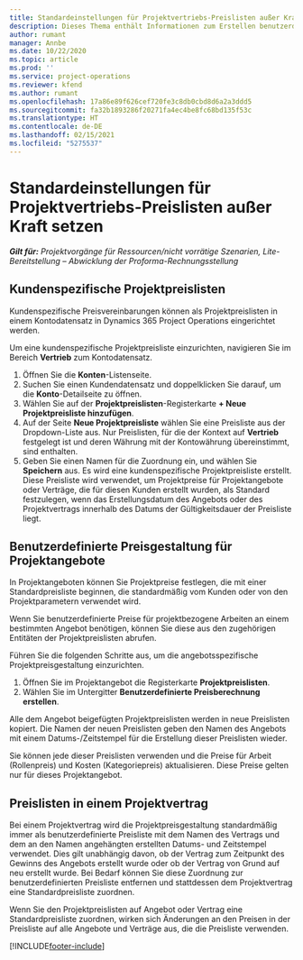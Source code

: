 ```yaml
---
title: Standardeinstellungen für Projektvertriebs-Preislisten außer Kraft setzen
description: Dieses Thema enthält Informationen zum Erstellen benutzerdefinierter Verkaufspreislisten.
author: rumant
manager: Annbe
ms.date: 10/22/2020
ms.topic: article
ms.prod: ''
ms.service: project-operations
ms.reviewer: kfend
ms.author: rumant
ms.openlocfilehash: 17a86e89f626cef720fe3c8db0cbd8d6a2a3ddd5
ms.sourcegitcommit: fa32b1893286f20271fa4ec4be8fc68bd135f53c
ms.translationtype: HT
ms.contentlocale: de-DE
ms.lasthandoff: 02/15/2021
ms.locfileid: "5275537"
---
```

# <a name="override-project-sales-price-lists"></a>Standardeinstellungen für Projektvertriebs-Preislisten außer Kraft setzen

_**Gilt für:** Projektvorgänge für Ressourcen/nicht vorrätige Szenarien, Lite-Bereitstellung – Abwicklung der Proforma-Rechnungsstellung_

## <a name="customer-specific-project-price-lists"></a>Kundenspezifische Projektpreislisten

Kundenspezifische Preisvereinbarungen können als Projektpreislisten in einem Kontodatensatz in Dynamics 365 Project Operations eingerichtet werden.

Um eine kundenspezifische Projektpreisliste einzurichten, navigieren Sie im Bereich **Vertrieb** zum Kontodatensatz.

1. Öffnen Sie die **Konten**-Listenseite.
2. Suchen Sie einen Kundendatensatz und doppelklicken Sie darauf, um die **Konto**-Detailseite zu öffnen.
3. Wählen Sie auf der **Projektpreislisten**-Registerkarte **+ Neue Projektpreisliste hinzufügen**.
4. Auf der Seite **Neue Projektpreisliste** wählen Sie eine Preisliste aus der Dropdown-Liste aus. Nur Preislisten, für die der Kontext auf **Vertrieb** festgelegt ist und deren Währung mit der Kontowährung übereinstimmt, sind enthalten.
5. Geben Sie einen Namen für die Zuordnung ein, und wählen Sie **Speichern** aus. Es wird eine kundenspezifische Projektpreisliste erstellt. Diese Preisliste wird verwendet, um Projektpreise für Projektangebote oder Verträge, die für diesen Kunden erstellt wurden, als Standard festzulegen, wenn das Erstellungsdatum des Angebots oder des Projektvertrags innerhalb des Datums der Gültigkeitsdauer der Preisliste liegt.

## <a name="custom-pricing-on-project-quotes"></a>Benutzerdefinierte Preisgestaltung für Projektangebote

In Projektangeboten können Sie Projektpreise festlegen, die mit einer Standardpreisliste beginnen, die standardmäßig vom Kunden oder von den Projektparametern verwendet wird.

Wenn Sie benutzerdefinierte Preise für projektbezogene Arbeiten an einem bestimmten Angebot benötigen, können Sie diese aus den zugehörigen Entitäten der Projektpreislisten abrufen.

Führen Sie die folgenden Schritte aus, um die angebotsspezifische Projektpreisgestaltung einzurichten.

1. Öffnen Sie im Projektangebot die Registerkarte **Projektpreislisten**.
2. Wählen Sie im Untergitter **Benutzerdefinierte Preisberechnung erstellen**.

Alle dem Angebot beigefügten Projektpreislisten werden in neue Preislisten kopiert. Die Namen der neuen Preislisten geben den Namen des Angebots mit einem Datums-/Zeitstempel für die Erstellung dieser Preislisten wieder.

Sie können jede dieser Preislisten verwenden und die Preise für Arbeit (Rollenpreis) und Kosten (Kategoriepreis) aktualisieren. Diese Preise gelten nur für dieses Projektangebot.

## <a name="price-lists-on-a-project-contract"></a>Preislisten in einem Projektvertrag

Bei einem Projektvertrag wird die Projektpreisgestaltung standardmäßig immer als benutzerdefinierte Preisliste mit dem Namen des Vertrags und dem an den Namen angehängten erstellten Datums- und Zeitstempel verwendet. Dies gilt unabhängig davon, ob der Vertrag zum Zeitpunkt des Gewinns des Angebots erstellt wurde oder ob der Vertrag von Grund auf neu erstellt wurde. Bei Bedarf können Sie diese Zuordnung zur benutzerdefinierten Preisliste entfernen und stattdessen dem Projektvertrag eine Standardpreisliste zuordnen.

Wenn Sie den Projektpreislisten auf Angebot oder Vertrag eine Standardpreisliste zuordnen, wirken sich Änderungen an den Preisen in der Preisliste auf alle Angebote und Verträge aus, die die Preisliste verwenden.


[!INCLUDE[footer-include](../includes/footer-banner.md)]
